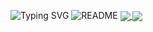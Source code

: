 ![Typing SVG](https://readme-typing-svg.herokuapp.com/?lines=Heeey!+I'm+Carrichi.+👋;I'm+a+little+mexa.+🇲🇽&center=true&size=30&duration=3000&width=400)
![README](https://user-images.githubusercontent.com/54015671/128989231-1ee02c43-429e-4f23-abe3-0ddd741e34f9.png)
<a href="https://github.com/carrichi">
  <img align="center" src="https://github-readme-stats.vercel.app/api?username=carrichi&show_icons=true&theme=material-palenight&border_color=a2cbf1&hide=issues&include_all_commits=true" />
</a>
<a href="https://github.com/anuraghazra/github-readme-stats">
  <img align="center" src="https://github-readme-stats.vercel.app/api/top-langs/?username=carrichi&layout=compact&theme=material-palenight&border_color=a2cbf1" />
</a>
